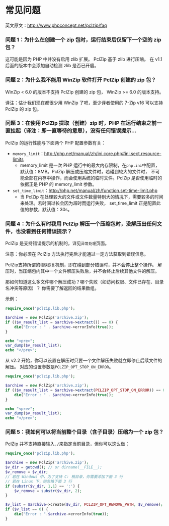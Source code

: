 
# 常见问题
英文原文：http://www.phpconcept.net/pclzip/faq


### 问题 1：为什么在创建一个 zip 包时，运行结束后仅留下一个空的 zip 包？
这可能是因为 PHP 中并没有启用 zlib 扩展。
PclZip 基于 zlib 进行压缩。
在 v1.1 后面的版本中会添加自动检测 zlib 是否已开启。



### 问题 2：为什么我不能用 WinZip 软件打开 PclZip 创建的 zip 包？
WinZip < 6.0 的版本不支持 PclZip 创建的 zip 包，
WinZip >= 6.0 的版本支持。

译注：估计我们现在都很少用 WinZip 了吧，至少译者使用的 7-Zip v16 可以支持 PclZip 的 zip 包。



### 问题 3：在使用 PclZip 提取（创建）zip 时，PHP 在运行结束之前一直挂起（译注：即一直等待的意思），没有任何错误提示...
PclZip 的运行性能与下面两个 PHP 配置参数有关：
- `memory_limit`：http://php.net/manual/zh/ini.core.php#ini.sect.resource-limits
  - memory_limit 是一次 PHP 运行中的最大内存限制，在`php.ini`中配置，默认值：8MB。PclZip 解压或压缩文件时，若碰到较大的文件时，
  不可能全部在内存中操作，而会使用系统的临时文件。PclZip 是否使用临时的依据正是 PHP 的 memory_limit 参数。
- `set_time_limit`：http://php.net/manual/zh/function.set-time-limit.php
  - 当 PclZip 在处理较大的文件或文件数量特别大的情况下，需要较多的时间来处理。若时间过长会因为超时而运行失败，
  set_time_limit 正是配置此值的参数，默认值：30s。



### 问题 4：为什么有时我用 PclZip 解压一个压缩包时，没解压出任何文件，也没看到任何错误提示？
PclZip 是支持错误提示的机制的，详见`异常处理`页面。

注意：你必须在 PclZip 方法执行完后才能通过一定方法获取到错误信息。

PclZip支持所谓的`错误恢复`机制，即在碰到部分错误时，并不会停止整个操作。
解压时，当压缩包内其中一个文件解压失败后，并不会终止后续其他文件的解压。

那如何知道这么多文件哪个解压成功？哪个失败（如访问权限、文件已存在、目录名冲突等原因）？
你需要了解返回的结果数组。

示例：

```php
require_once('pclzip.lib.php');

$archive = new PclZip('archive.zip');
if (($v_result_list = $archive->extract()) == 0) {
    die("Error : " . $archive->errorInfo(true));
}

echo "<pre>";
var_dump($v_result_list);
echo "</pre>";
```

从 v2.2 开始，你可以设置在解压时只要一个文件解压失败就立即停止后续文件的解压。
对应的设置参数是`PCLZIP_OPT_STOP_ON_ERROR`。

```php
require_once('pclzip.lib.php');

$archive = new PclZip('archive.zip');
if (($v_result_list = $archive->extract(PCLZIP_OPT_STOP_ON_ERROR)) == 0) {
    die("Error : " . $archive->errorInfo(true));
}

echo "<pre>";
var_dump($v_result_list);
echo "</pre>";
```




### 问题 5：我如何可以将当前整个目录（含子目录）压缩为一个 zip 包？

PclZip 并不支持直接输入`./`来指定当前目录，但你可以这么做：

```php
require_once('pclzip.lib.php');

$archive = new PclZip('archive.zip');
$v_dir = getcwd(); // or dirname(__FILE__);
$v_remove = $v_dir;
// 若在 Windows 中，为了支持 C: 根目录，你需要添加下面 3 行
// 若在 Linux 下，则忽略下面 3 行
if (substr($v_dir, 1,1) == ':') {
    $v_remove = substr($v_dir, 2);
}

$v_list = $archive->create($v_dir, PCLZIP_OPT_REMOVE_PATH, $v_remove);
if ($v_list == 0) {
    die("Error : ".$archive->errorInfo(true));
}
```

